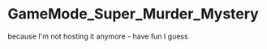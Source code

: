 GameMode_Super_Murder_Mystery
=============================

because I'm not hosting it anymore - have fun I guess
